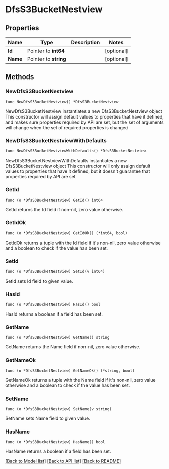 # DfsS3BucketNestview

## Properties

Name | Type | Description | Notes
------------ | ------------- | ------------- | -------------
**Id** | Pointer to **int64** |  | [optional] 
**Name** | Pointer to **string** |  | [optional] 

## Methods

### NewDfsS3BucketNestview

`func NewDfsS3BucketNestview() *DfsS3BucketNestview`

NewDfsS3BucketNestview instantiates a new DfsS3BucketNestview object
This constructor will assign default values to properties that have it defined,
and makes sure properties required by API are set, but the set of arguments
will change when the set of required properties is changed

### NewDfsS3BucketNestviewWithDefaults

`func NewDfsS3BucketNestviewWithDefaults() *DfsS3BucketNestview`

NewDfsS3BucketNestviewWithDefaults instantiates a new DfsS3BucketNestview object
This constructor will only assign default values to properties that have it defined,
but it doesn't guarantee that properties required by API are set

### GetId

`func (o *DfsS3BucketNestview) GetId() int64`

GetId returns the Id field if non-nil, zero value otherwise.

### GetIdOk

`func (o *DfsS3BucketNestview) GetIdOk() (*int64, bool)`

GetIdOk returns a tuple with the Id field if it's non-nil, zero value otherwise
and a boolean to check if the value has been set.

### SetId

`func (o *DfsS3BucketNestview) SetId(v int64)`

SetId sets Id field to given value.

### HasId

`func (o *DfsS3BucketNestview) HasId() bool`

HasId returns a boolean if a field has been set.

### GetName

`func (o *DfsS3BucketNestview) GetName() string`

GetName returns the Name field if non-nil, zero value otherwise.

### GetNameOk

`func (o *DfsS3BucketNestview) GetNameOk() (*string, bool)`

GetNameOk returns a tuple with the Name field if it's non-nil, zero value otherwise
and a boolean to check if the value has been set.

### SetName

`func (o *DfsS3BucketNestview) SetName(v string)`

SetName sets Name field to given value.

### HasName

`func (o *DfsS3BucketNestview) HasName() bool`

HasName returns a boolean if a field has been set.


[[Back to Model list]](../README.md#documentation-for-models) [[Back to API list]](../README.md#documentation-for-api-endpoints) [[Back to README]](../README.md)


